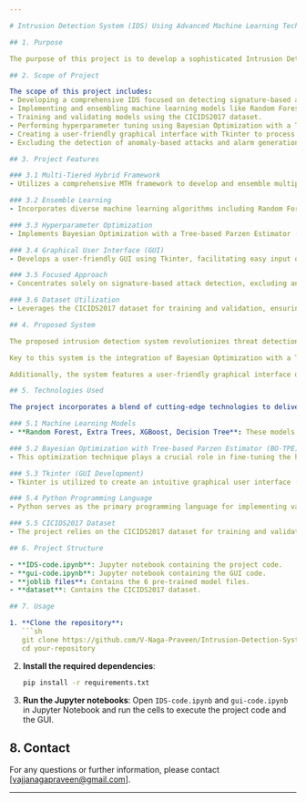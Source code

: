 ```yaml
---

# Intrusion Detection System (IDS) Using Advanced Machine Learning Techniques(Multi-Tiered-Hybrid architecture)

## 1. Purpose

The purpose of this project is to develop a sophisticated Intrusion Detection System (IDS) that leverages advanced machine learning techniques to accurately detect and classify signature-based cyber-attacks. By employing a Multi-Threaded Hybrid (MTH) framework and optimizing model performance through Bayesian Optimization with a Tree-based Parzen Estimator (BO-TPE), the project aims to enhance the reliability and effectiveness of cybersecurity measures. The inclusion of a user-friendly graphical interface built with Tkinter ensures practical usability, allowing for efficient processing of input attributes and precise attack identification.

## 2. Scope of Project

The scope of this project includes:
- Developing a comprehensive IDS focused on detecting signature-based attacks.
- Implementing and ensembling machine learning models like Random Forest, Extra Trees, XGBoost, and Decision Tree.
- Training and validating models using the CICIDS2017 dataset.
- Performing hyperparameter tuning using Bayesian Optimization with a Tree-based Parzen Estimator (BO-TPE).
- Creating a user-friendly graphical interface with Tkinter to process 77 input attributes for accurate attack identification.
- Excluding the detection of anomaly-based attacks and alarm generation functionalities.

## 3. Project Features

### 3.1 Multi-Tiered Hybrid Framework
- Utilizes a comprehensive MTH framework to develop and ensemble multiple machine learning models for effective intrusion detection.

### 3.2 Ensemble Learning
- Incorporates diverse machine learning algorithms including Random Forest, Extra Trees, XGBoost, and Decision Tree for enhanced detection of signature-based attacks.

### 3.3 Hyperparameter Optimization
- Implements Bayesian Optimization with a Tree-based Parzen Estimator (BO-TPE) to fine-tune model parameters.

### 3.4 Graphical User Interface (GUI)
- Develops a user-friendly GUI using Tkinter, facilitating easy input of 77 attributes and providing clear output regarding detected attack types.

### 3.5 Focused Approach
- Concentrates solely on signature-based attack detection, excluding anomaly-based attacks, to provide precise and efficient cybersecurity measures.

### 3.6 Dataset Utilization
- Leverages the CICIDS2017 dataset for training and validation, ensuring robustness and reliability in detecting known signature-based attacks.

## 4. Proposed System

The proposed intrusion detection system revolutionizes threat detection by leveraging advanced machine learning techniques. Unlike conventional signature-based systems, this approach emphasizes the utilization of ensemble learning models, including Random Forest, Extra Trees, XGBoost, and Decision Tree. Trained on a comprehensive dataset, these models can detect known attacks with higher accuracy while also adapting to novel threats.

Key to this system is the integration of Bayesian Optimization with a Tree-based Parzen Estimator (BO-TPE) for hyperparameter tuning. This optimization technique enhances model performance by fine-tuning parameters, improving their ability to distinguish between genuine threats and benign network traffic.

Additionally, the system features a user-friendly graphical interface developed using Tkinter, enabling users to input network traffic attributes and receive real-time feedback on detected attacks. Focusing on accurate detection of known signature-based attacks and providing a seamless user experience, this system aims to significantly enhance cybersecurity measures in modern networks.

## 5. Technologies Used

The project incorporates a blend of cutting-edge technologies to deliver an efficient and robust intrusion detection system:

### 5.1 Machine Learning Models
- **Random Forest, Extra Trees, XGBoost, Decision Tree**: These models form the backbone of the intrusion detection system, leveraging ensemble learning techniques to enhance detection accuracy.

### 5.2 Bayesian Optimization with Tree-based Parzen Estimator (BO-TPE)
- This optimization technique plays a crucial role in fine-tuning the hyperparameters of the machine learning models.

### 5.3 Tkinter (GUI Development)
- Tkinter is utilized to create an intuitive graphical user interface (GUI) for the intrusion detection system.

### 5.4 Python Programming Language
- Python serves as the primary programming language for implementing various components of the system.

### 5.5 CICIDS2017 Dataset
- The project relies on the CICIDS2017 dataset for training and validation purposes.

## 6. Project Structure

- **IDS-code.ipynb**: Jupyter notebook containing the project code.
- **gui-code.ipynb**: Jupyter notebook containing the GUI code.
- **joblib files**: Contains the 6 pre-trained model files.
- **dataset**: Contains the CICIDS2017 dataset.

## 7. Usage

1. **Clone the repository**:
   ```sh
   git clone https://github.com/V-Naga-Praveen/Intrusion-Detection-System-Using-ML.git
   cd your-repository
   ```

2. **Install the required dependencies**:
   ```sh
   pip install -r requirements.txt
   ```

3. **Run the Jupyter notebooks**:
   Open `IDS-code.ipynb` and `gui-code.ipynb` in Jupyter Notebook and run the cells to execute the project code and the GUI.

## 8. Contact

For any questions or further information, please contact [vajjanagapraveen@gmail.com].

---
```




